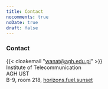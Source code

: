 ```yaml
---
title: Contact
nocomments: true
noDate: true
draft: false
---
```

### Contact

{{< cloakemail "wanat@agh.edu.pl" >}}\
Institute of Telecommunication\
AGH UST\
B-9, room 218, [horizons.fuel.sunset](https://w3w.co/horizons.fuel.sunset)
